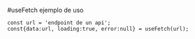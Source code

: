 #useFetch
ejemplo de uso
```
const url = 'endpoint de un api';
const{data:url, loading:true, error:null} = useFetch(url);
```
